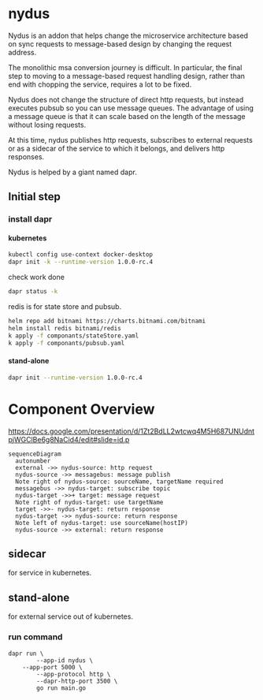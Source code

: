# nydus

Nydus is an addon that helps change the microservice architecture based on sync requests to message-based design by changing the request address.

The monolithic msa conversion journey is difficult. In particular, the final step to moving to a message-based request handling design, rather than end with chopping the service, requires a lot to be fixed.

Nydus does not change the structure of direct http requests, but instead executes pubsub so you can use message queues. The advantage of using a message queue is that it can scale based on the length of the message without losing requests.

At this time, nydus publishes http requests, subscribes to external requests or as a sidecar of the service to which it belongs, and delivers http responses.

Nydus is helped by a giant named dapr.

## Initial step

### install dapr

#### kubernetes

```sh
kubectl config use-context docker-desktop
dapr init -k --runtime-version 1.0.0-rc.4
```

check work done
```sh
dapr status -k
```

redis is for state store and pubsub. 
```sh
helm repo add bitnami https://charts.bitnami.com/bitnami
helm install redis bitnami/redis
k apply -f componants/stateStore.yaml
k apply -f componants/pubsub.yaml
```

#### stand-alone

```sh
dapr init --runtime-version 1.0.0-rc.4
```

# Component Overview

https://docs.google.com/presentation/d/1Zt2BdLL2wtcwq4M5H687UNUdntpjWGClBe6g8NaCid4/edit#slide=id.p

```mermaid
sequenceDiagram
  autonumber
  external ->> nydus-source: http request
  nydus-source ->> messagebus: message publish
  Note right of nydus-source: sourceName, targetName required
  messagebus ->> nydus-target: subscribe topic
  nydus-target ->>+ target: message request
  Note right of nydus-target: use targetName
  target ->>- nydus-target: return response
  nydus-target ->> nydus-source: return response
  Note left of nydus-target: use sourceName(hostIP)
  nydus-source ->> external: return response
```

## sidecar

for service in kubernetes.

## stand-alone

for external service out of kubernetes.

### run command

```
dapr run \
		--app-id nydus \
    --app-port 5000 \
		--app-protocol http \
		--dapr-http-port 3500 \
        go run main.go
```
